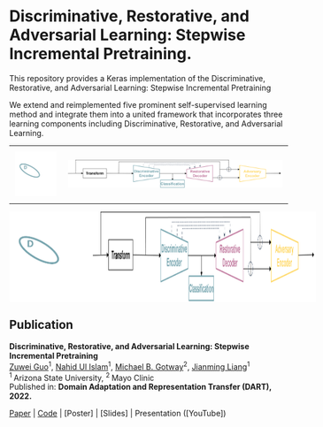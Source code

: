 # Discriminative, Restorative, and Adversarial Learning: Stepwise Incremental Pretraining.
This repository provides a Keras implementation of the Discriminative, Restorative, and Adversarial Learning: Stepwise Incremental Pretraining

We extend and reimplemented five prominent self-supervised learning method and integrate them into a united framework that incorporates three learning components including Discriminative, Restorative, and Adversarial Learning. 


<div id="image-table">
    <table>
	    <tr>
    	    <td style="padding:10px">
        	    <img src="IMAGE/logo_gif.gif" width="200"/>
      	    </td>
            <td style="padding:10px">
            	<img src="IMAGE/United.png" width="100%"/>
            </td>
        </tr>
    </table>
</div>

<div style = "display: flex; flex-direction: row;">
<img width="30%" src="IMAGE/logo_gif.gif" /> <img width="80%" src="IMAGE/United.png" />
</div>


## Publication
<b>Discriminative, Restorative, and Adversarial Learning: Stepwise Incremental Pretraining </b> <br/>
[Zuwei Guo](https://github.com/AbhorsenKnight)<sup>1</sup>, [Nahid Ul Islam](https://github.com/Nahid1992)<sup>1</sup>, [Michael B. Gotway](https://www.mayoclinic.org/biographies/gotway-michael-b-m-d/bio-20055566)<sup>2</sup>, [Jianming Liang](https://chs.asu.edu/jianming-liang)<sup>1</sup><br/>
<sup>1 </sup>Arizona State University, <sup>2 </sup>Mayo Clinic <br/>
Published in: **Domain Adaptation and Representation Transfer (DART), 2022.**

[Paper](#) | [Code](https://github.com/jlianglab/StepwisePretraining) | [Poster] | [Slides] | Presentation ([YouTube])

